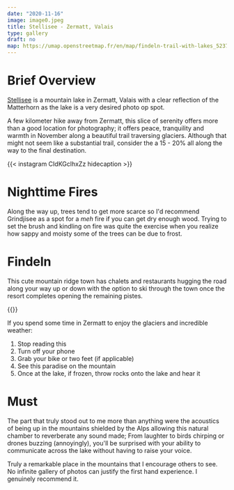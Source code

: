 ```yaml
---
date: "2020-11-16"
image: image0.jpeg
title: Stellisee - Zermatt, Valais
type: gallery
draft: no
map: https://umap.openstreetmap.fr/en/map/findeln-trail-with-lakes_523782#15/46.0166/7.7746
---
```


# Brief Overview  

[Stellisee](https://de.wikipedia.org/wiki/Stellisee) is a mountain lake in Zermatt, Valais with a clear reflection of the Matterhorn as the lake is a very desired photo op spot.  

A few kilometer hike away from Zermatt, this slice of serenity offers more than a good location for photography; it offers peace, tranquility and warmth in November along a beautiful trail traversing glaciers. Although that might not seem like a substantial trail, consider the a 15 - 20% all along the way to the final destination.  

{{< instagram CIdKGclhxZz hidecaption >}}    


# Nighttime Fires  

Along the way up, trees tend to get more scarce so I'd recommend Grindjisee as a spot for a *meh* fire if you can get dry enough wood. Trying to set the brush and kindling on fire was quite the exercise when you realize how sappy and moisty some of the trees can be due to frost.  

# Findeln  

This cute mountain ridge town has chalets and restaurants hugging the road along your way up or down with the option to ski through the town once the resort completes opening the remaining pistes.    
  
  
{{<osm mapName = "findeln-trail-with-lakes_523782"  >}}  

If you spend some time in Zermatt to enjoy the glaciers and incredible weather:    
1. Stop reading this  
2. Turn off your phone  
3. Grab your bike or two feet (if applicable)  
4. See this paradise on the mountain    
5. Once at the lake, if frozen, throw rocks onto the lake and hear it  


# Must  

The part that truly stood out to me more than anything were the acoustics of being up in the mountains shielded by the Alps allowing this natural chamber to reverberate any sound made;  From laughter to birds chirping or drones buzzing (annoyingly), you'll be surprised with your ability to communicate across the lake without having to raise your voice.  

Truly a remarkable place in the mountains that I encourage others to see.  No infinite gallery of photos can justify the first hand experience. I genuinely recommend it.    
  

